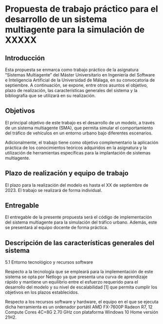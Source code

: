# Propuesta de trabajo práctico para el desarrollo de un sistema multiagente para la simulación de XXXXX

## Introducción
Esta propuesta se enmarca como trabajo práctico de la asignatura “Sistemas Multiagente” del Máster Universitario en Ingeniería del Software e Inteligencia Artificial de la Universidad de Málaga, en su convocatoria de septiembre. A continuación, se expone, entre otros asuntos el objetivo, plazo de realización, las características generales del sistema y la bibliografía que se utilizará en su realización. 

## Objetivos 

El principal objetivo de este trabajo es el desarrollo de un modelo, a través de un sistema multiagente (SMA), que permita simular el comportamiento del tráfico de vehículos en un entorno urbano bajo diferentes escenarios. 

Adicionalmente, el trabajo tiene como objetivo complementario la aplicación práctica de los conocimientos teóricos adquiridos en la asignatura y la utilización de herramientas específicas para la implantación de sistemas multiagente. 

## Plazo de realización y equipo de trabajo 

El plazo para la realización del modelo es hasta el XX de septiembre de 2023. El trabajo se realizará de forma individual. 

## Entregable 

El entregable de la presente propuesta será el código de implementación del sistema multiagente para la simulación del tráfico urbano. Además, este se presentará al equipo docente de forma práctica. 

## Descripción de las características generales del sistema 

5.1 Entorno tecnológico y recursos software 

Respecto a la tecnología que se empleará para la implementación de este sistema se opta por Netlogo ya que presenta una curva de aprendizaje rápido y mantiene un equilibrio entre el esfuerzo requerido para el desarrollo del modelo y su nivel de escalabilidad [1] que permita cumplir los objetivos en los plazos establecidos. 

Respecto a los recursos software y hardware, el equipo en el que se ejecuta dicha herramienta es un ordenador portátil AMD FX-7600P Radeon R7, 12 Compute Cores 4C+8G 2.70 GHz con plataforma Windows 10 Home versión 21H2. 
